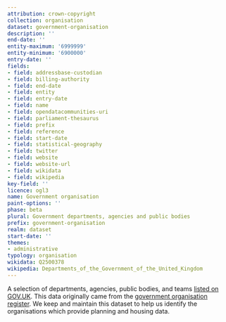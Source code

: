 ```yaml
---
attribution: crown-copyright
collection: organisation
dataset: government-organisation
description: ''
end-date: ''
entity-maximum: '6999999'
entity-minimum: '6900000'
entry-date: ''
fields:
- field: addressbase-custodian
- field: billing-authority
- field: end-date
- field: entity
- field: entry-date
- field: name
- field: opendatacommunities-uri
- field: parliament-thesaurus
- field: prefix
- field: reference
- field: start-date
- field: statistical-geography
- field: twitter
- field: website
- field: website-url
- field: wikidata
- field: wikipedia
key-field: ''
licence: ogl3
name: Government organisation
paint-options: ''
phase: beta
plural: Government departments, agencies and public bodies
prefix: government-organisation
realm: dataset
start-date: ''
themes:
- administrative
typology: organisation
wikidata: Q2500378
wikipedia: Departments_of_the_Government_of_the_United_Kingdom
---
```


A selection of departments, agencies, public bodies, and teams [listed on GOV.UK](https://www.gov.uk/government/organisations).
This data originally came from the [government organisation register](https://www.data.gov.uk/dataset/0f669ee5-7382-4f6d-8bb3-5fd238716c3b/government-organisation-register).
We keep and maintain this dataset to help us identify the organisations which provide planning and housing data.

